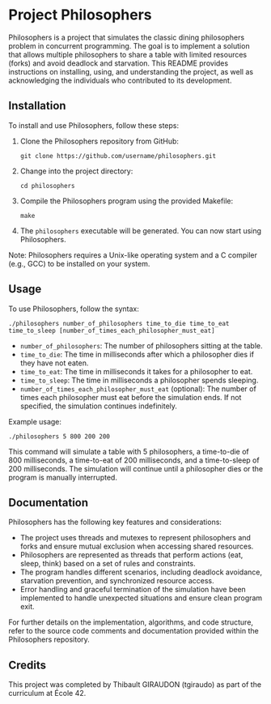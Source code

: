 # Project Philosophers

Philosophers is a project that simulates the classic dining philosophers problem in concurrent programming. The goal is to implement a solution that allows multiple philosophers to share a table with limited resources (forks) and avoid deadlock and starvation. This README provides instructions on installing, using, and understanding the project, as well as acknowledging the individuals who contributed to its development.

## Installation

To install and use Philosophers, follow these steps:

1. Clone the Philosophers repository from GitHub:
   ```
   git clone https://github.com/username/philosophers.git
   ```

2. Change into the project directory:
   ```
   cd philosophers
   ```

3. Compile the Philosophers program using the provided Makefile:
   ```
   make
   ```

4. The `philosophers` executable will be generated. You can now start using Philosophers.

Note: Philosophers requires a Unix-like operating system and a C compiler (e.g., GCC) to be installed on your system.

## Usage

To use Philosophers, follow the syntax:

```
./philosophers number_of_philosophers time_to_die time_to_eat time_to_sleep [number_of_times_each_philosopher_must_eat]
```

- `number_of_philosophers`: The number of philosophers sitting at the table.
- `time_to_die`: The time in milliseconds after which a philosopher dies if they have not eaten.
- `time_to_eat`: The time in milliseconds it takes for a philosopher to eat.
- `time_to_sleep`: The time in milliseconds a philosopher spends sleeping.
- `number_of_times_each_philosopher_must_eat` (optional): The number of times each philosopher must eat before the simulation ends. If not specified, the simulation continues indefinitely.

Example usage:

```
./philosophers 5 800 200 200
```

This command will simulate a table with 5 philosophers, a time-to-die of 800 milliseconds, a time-to-eat of 200 milliseconds, and a time-to-sleep of 200 milliseconds. The simulation will continue until a philosopher dies or the program is manually interrupted.

## Documentation

Philosophers has the following key features and considerations:

- The project uses threads and mutexes to represent philosophers and forks and ensure mutual exclusion when accessing shared resources.
- Philosophers are represented as threads that perform actions (eat, sleep, think) based on a set of rules and constraints.
- The program handles different scenarios, including deadlock avoidance, starvation prevention, and synchronized resource access.
- Error handling and graceful termination of the simulation have been implemented to handle unexpected situations and ensure clean program exit.

For further details on the implementation, algorithms, and code structure, refer to the source code comments and documentation provided within the Philosophers repository.

## Credits

This project was completed by Thibault GIRAUDON (tgiraudo) as part of the curriculum at École 42.
